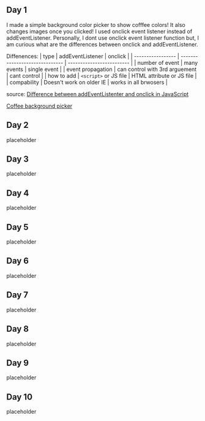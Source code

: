 <!-- Links - [Day 11](#day-11) -->
## Day 1 

I made a simple background color picker to show cofffee colors! It also changes images once you clicked! I used onclick event listener instead of addEventListener. Personally, I dont use onclick event listener function but, I am curious what are the differences between onclick and addEventListener. 

Diffenences: 
| type              | addEventListener               | onclick                   |
| ----------------- | ------------------------------ | ------------------------- |
| number of event   | many events                    | single event              |
| event propagation | can control with 3rd arguement | cant control              |
| how to add        | `<script>` or  JS file         | HTML attribute or JS file |
| compability       | Doesn't work on older IE       | works in all brwosers     |

source: [Difference between addEventListenter and onclick in JavaScript](https://www.geeksforgeeks.org/difference-between-addeventlistener-and-onclick-in-javascript/)

[Coffee background picker](https://victoriacheng15.github.io/100daysofcode/coffee-background-picker/)

## Day 2

placeholder

## Day 3

placeholder

## Day 4

placeholder

## Day 5

placeholder

## Day 6

placeholder

## Day 7

placeholder

## Day 8

placeholder

## Day 9

placeholder

## Day 10

placeholder